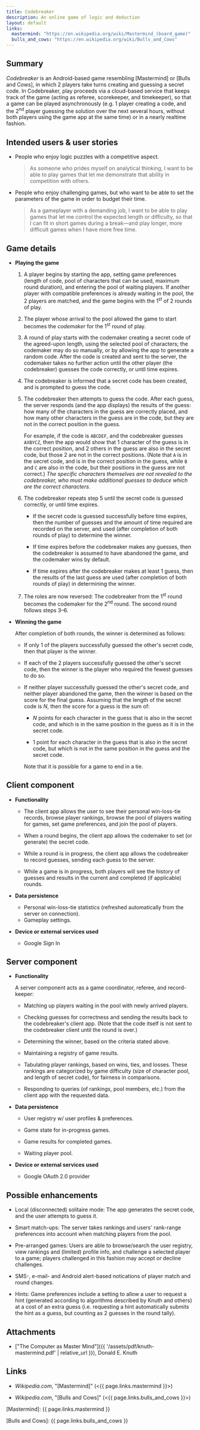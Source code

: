 ```yaml
---
title: Codebreaker
description: An online game of logic and deduction
layout: default
links:
  mastermind: "https://en.wikipedia.org/wiki/Mastermind_(board_game)"
  bulls_and_cows: "https://en.wikipedia.org/wiki/Bulls_and_Cows"
---
```


## Summary

_Codebreaker_ is an Android-based game resembling [Mastermind] or [Bulls and Cows], in which 2 players take turns creating and guessing a secret code. In Codebreaker, play proceeds via a cloud-based service that keeps track of the game (acting as referee, scorekeeper, and timekeeper), so that a game can be played asynchronously (e.g. 1 player creating a code, and the 2<sup>nd</sup> player guessing the solution over the next several hours, without both players using the game app at the same time) or in a nearly realtime fashion.

## Intended users &amp; user stories

* People who enjoy logic puzzles with a competitive aspect.

    > As someone who prides myself on analytical thinking, I want to be able to play games that let me demonstrate that ability in competition with others.

* People who enjoy challenging games, but who want to be able to set the parameters of the game in order to budget their time.

    > As a gameplayer with a demanding job, I want to be able to play games that let me control the expected length or difficulty, so that I can fit in short games during a break&mdash;and play longer, more difficult games when I have more free time.

## Game details

* **Playing the game**

    1. A player begins by starting the app, setting game preferences (length of code, pool of characters that can be used, maximum round duration), and entering the pool of waiting players. If another player with compatible preferences is already waiting in the pool, the 2 players are matched, and the game begins with the 1<sup>st</sup> of 2 rounds of play. 

    2. The player whose arrival to the pool allowed the game to start becomes the _codemaker_ for the 1<sup>st</sup> round of play. 

    3. A round of play starts with the codemaker creating a secret code of the agreed-upon length, using the selected pool of characters; the codemaker may do so manually, or by allowing the app to generate a random code. After the code is created and sent to the server, the codemaker takes no further action until the other player (the codebreaker) guesses the code correctly, or until time expires.

    4. The codebreaker is informed that a secret code has been created, and is prompted to guess the code. 

    5. The codebreaker then attempts to guess the code. After each guess, the server responds (and the app displays) the results of the guess: how many of the characters in the guess are correctly placed, and how many other characters in the guess are in the code, but they are not in the correct position in the guess.

        For example, if the code is `ABCDEF`, and the codebreaker guesses `AXBYCZ`, then the app would show that 1 character of the guess is in the correct position, and 2 others in the guess are also in the secret code, but those 2 are not in the correct positions. (Note that `A` is in the secret code, and is in the correct position in the guess, while `B` and `C` are also in the code, but their positions in the guess are not correct.) _The specific characters themselves are not revealed to the codebreaker, who must make additional guesses to deduce which are the correct characters._

    6. The codebreaker repeats step 5 until the secret code is guessed correctly, or until time expires. 

        * If the secret code is guessed successfully before time expires, then the number of guesses and the amount of time required are recorded on the server, and used (after completion of both rounds of play) to determine the winner.
        
        * If time expires before the codebreaker makes any guesses, then the codebreaker is assumed to have abandoned the game, and the codemaker wins by default. 
        
        * If time expires after the codebreaker makes at least 1 guess, then the results of the last guess are used (after completion of both rounds of play) in determining the winner.
        
    7. The roles are now reversed: The codebreaker from the 1<sup>st</sup> round becomes the codemaker for the 2<sup>nd</sup> round. The second round follows steps 3&ndash;6.

* **Winning the game**

    After completion of both rounds, the winner is determined as follows:

    * If only 1 of the players successfully guessed the other's secret code, then that player is the winner.

    * If each of the 2 players successfully guessed the other's secret code, then the winner is the player who required the fewest guesses to do so.

    * If neither player successfully guessed the other's secret code, and neither player abandoned the game, then the winner is based on the score for the final guess. Assuming that the length of the secret code is _N_, then the score for a guess is the sum of:

        * _N_ points for each character in the guess that is also in the secret code, and which is in the same position in the guess as it is in the secret code.
        
        * 1 point for each character in the guess that is also in the secret code, but which is not in the same position in the guess and the secret code.
        
        Note that it is possible for a game to end in a tie.

## Client component

* **Functionality**

    * The client app allows the user to see their personal win-loss-tie records, browse player rankings, browse the pool of players waiting for games, set game preferences, and join the pool of players.

    * When a round begins, the client app allows the codemaker to set (or generate) the secret code.

    * While a round is in progress, the client app allows the codebreaker to record guesses, sending each guess to the server.

    * While a game is in progress, both players will see the history of guesses and results in the current and completed (if applicable) rounds.

* **Data persistence**

    * Personal win-loss-tie statistics (refreshed automatically from the server on connection).
    * Gameplay settings.

* **Device or external services used**

    * Google Sign In

## Server component

* **Functionality**

    A server component acts as a game coordinator, referee, and record-keeper: 

    * Matching up players waiting in the pool with newly arrived players.

    * Checking guesses for correctness and sending the results back to the codebreaker's client app. (Note that the code itself is not sent to the codebreaker client until the round is over.)

    * Determining the winner, based on the criteria stated above.

    * Maintaining a registry of game results.

    * Tabulating player rankings, based on wins, ties, and losses. These rankings are categorized by game difficulty (size of character pool, and length of secret code), for fairness in comparisons.

    * Responding to queries (of rankings, pool members, etc.) from the client app with the requested data.

* **Data persistence**

    * User registry w/ user profiles &amp; preferences.
    
    * Game state for in-progress games.

    * Game results for completed games.
    
    * Waiting player pool.
    
* **Device or external services used**

    * Google OAuth 2.0 provider

## Possible enhancements

* Local (disconnected) solitaire mode: The app generates the secret code, and the user attempts to guess it.

* Smart match-ups: The server takes rankings and users' rank-range preferences into account when matching players from the pool.

* Pre-arranged games: Users are able to browse/search the user registry, view rankings and (limited) profile info, and challenge a selected player to a game; players challenged in this fashion may accept or decline challenges.

* SMS-, e-mail- and Android alert-based notications of player match and round changes.

* Hints: Game preferences include a setting to allow a user to request a hint (generated according to algorithms described by Knuth and others) at a cost of an extra guess (i.e. requesting a hint automatically submits the hint as a guess, but counting as 2 guesses in the round tally).

## Attachments

* ["The Computer as Master Mind"]({{ '/assets/pdf/knuth-mastermind.pdf' | relative_url }}), Donald E. Knuth

## Links

* _Wikipedia.com_, "[Mastermind]" (<{{ page.links.mastermind }}>)

* _Wikipedia.com_, "[Bulls and Cows]" (<{{ page.links.bulls_and_cows }}>)


[Mastermind]: {{ page.links.mastermind }}

[Bulls and Cows]: {{ page.links.bulls_and_cows }}
